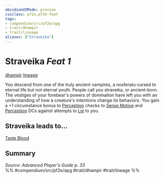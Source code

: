 ```yaml
---
obsidianUIMode: preview
cssclass: pf2e,pf2e-feat
tags:
- compendium/src/pf2e/apg
- trait/dhampir
- trait/lineage
aliases: ["Straveika"]
---
```

# Straveika  *Feat 1*  
[dhampir](../../rules/traits/dhampir-b1.md)  [lineage](../../rules/traits/lineage-apg.md)  


You descend from one of the truly ancient vampires, a nosferatu cursed to eternal life but not eternal youth. People call you straveika, or ancient-born. The vestiges of your forebear's powers of domination have left you with an understanding of how a creature's intentions change its behaviors. You gain a +1 circumstance bonus to [Perception](../skills.md#Perception) checks to [Sense Motive](../../rules/actions/sense-motive.md) and [Perception](../skills.md#Perception) DCs against attempts to [Lie](../../rules/actions/lie.md) to you.

## Straveika leads to...

[Taste Blood](taste-blood-loag.md)

## Summary

*Source: Advanced Player's Guide p. 33*  
%% #compendium/src/pf2e/apg #trait/dhampir #trait/lineage %%